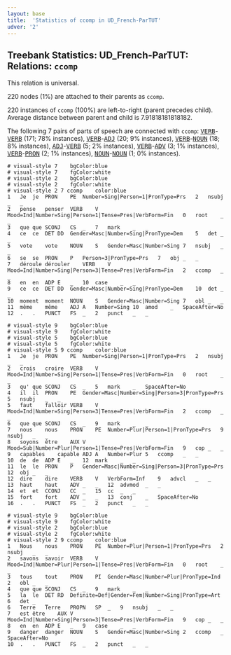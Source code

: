 ```yaml
---
layout: base
title:  'Statistics of ccomp in UD_French-ParTUT'
udver: '2'
---
```


## Treebank Statistics: UD_French-ParTUT: Relations: `ccomp`

This relation is universal.

220 nodes (1%) are attached to their parents as `ccomp`.

220 instances of `ccomp` (100%) are left-to-right (parent precedes child).
Average distance between parent and child is 7.91818181818182.

The following 7 pairs of parts of speech are connected with `ccomp`: <tt><a href="fr_partut-pos-VERB.html">VERB</a></tt>-<tt><a href="fr_partut-pos-VERB.html">VERB</a></tt> (171; 78% instances), <tt><a href="fr_partut-pos-VERB.html">VERB</a></tt>-<tt><a href="fr_partut-pos-ADJ.html">ADJ</a></tt> (20; 9% instances), <tt><a href="fr_partut-pos-VERB.html">VERB</a></tt>-<tt><a href="fr_partut-pos-NOUN.html">NOUN</a></tt> (18; 8% instances), <tt><a href="fr_partut-pos-ADJ.html">ADJ</a></tt>-<tt><a href="fr_partut-pos-VERB.html">VERB</a></tt> (5; 2% instances), <tt><a href="fr_partut-pos-VERB.html">VERB</a></tt>-<tt><a href="fr_partut-pos-ADV.html">ADV</a></tt> (3; 1% instances), <tt><a href="fr_partut-pos-VERB.html">VERB</a></tt>-<tt><a href="fr_partut-pos-PRON.html">PRON</a></tt> (2; 1% instances), <tt><a href="fr_partut-pos-NOUN.html">NOUN</a></tt>-<tt><a href="fr_partut-pos-NOUN.html">NOUN</a></tt> (1; 0% instances).


~~~ conllu
# visual-style 7	bgColor:blue
# visual-style 7	fgColor:white
# visual-style 2	bgColor:blue
# visual-style 2	fgColor:white
# visual-style 2 7 ccomp	color:blue
1	Je	je	PRON	PE	Number=Sing|Person=1|PronType=Prs	2	nsubj	_	_
2	pense	penser	VERB	V	Mood=Ind|Number=Sing|Person=1|Tense=Pres|VerbForm=Fin	0	root	_	_
3	que	que	SCONJ	CS	_	7	mark	_	_
4	ce	ce	DET	DD	Gender=Masc|Number=Sing|PronType=Dem	5	det	_	_
5	vote	vote	NOUN	S	Gender=Masc|Number=Sing	7	nsubj	_	_
6	se	se	PRON	P	Person=3|PronType=Prs	7	obj	_	_
7	déroule	dérouler	VERB	V	Mood=Ind|Number=Sing|Person=3|Tense=Pres|VerbForm=Fin	2	ccomp	_	_
8	en	en	ADP	E	_	10	case	_	_
9	ce	ce	DET	DD	Gender=Masc|Number=Sing|PronType=Dem	10	det	_	_
10	moment	moment	NOUN	S	Gender=Masc|Number=Sing	7	obl	_	_
11	même	même	ADJ	A	Number=Sing	10	amod	_	SpaceAfter=No
12	.	.	PUNCT	FS	_	2	punct	_	_

~~~


~~~ conllu
# visual-style 9	bgColor:blue
# visual-style 9	fgColor:white
# visual-style 5	bgColor:blue
# visual-style 5	fgColor:white
# visual-style 5 9 ccomp	color:blue
1	Je	je	PRON	PE	Number=Sing|Person=1|PronType=Prs	2	nsubj	_	_
2	crois	croire	VERB	V	Mood=Ind|Number=Sing|Person=1|Tense=Pres|VerbForm=Fin	0	root	_	_
3	qu'	que	SCONJ	CS	_	5	mark	_	SpaceAfter=No
4	il	il	PRON	PE	Gender=Masc|Number=Sing|Person=3|PronType=Prs	5	nsubj	_	_
5	faut	falloir	VERB	V	Mood=Ind|Number=Sing|Person=3|Tense=Pres|VerbForm=Fin	2	ccomp	_	_
6	que	que	SCONJ	CS	_	9	mark	_	_
7	nous	nous	PRON	PE	Number=Plur|Person=1|PronType=Prs	9	nsubj	_	_
8	soyons	être	AUX	V	Mood=Sub|Number=Plur|Person=1|Tense=Pres|VerbForm=Fin	9	cop	_	_
9	capables	capable	ADJ	A	Number=Plur	5	ccomp	_	_
10	de	de	ADP	E	_	12	mark	_	_
11	le	le	PRON	P	Gender=Masc|Number=Sing|Person=3|PronType=Prs	12	obj	_	_
12	dire	dire	VERB	V	VerbForm=Inf	9	advcl	_	_
13	haut	haut	ADV	_	_	12	advmod	_	_
14	et	et	CCONJ	CC	_	15	cc	_	_
15	fort	fort	ADV	_	_	13	conj	_	SpaceAfter=No
16	.	.	PUNCT	FS	_	2	punct	_	_

~~~


~~~ conllu
# visual-style 9	bgColor:blue
# visual-style 9	fgColor:white
# visual-style 2	bgColor:blue
# visual-style 2	fgColor:white
# visual-style 2 9 ccomp	color:blue
1	Nous	nous	PRON	PE	Number=Plur|Person=1|PronType=Prs	2	nsubj	_	_
2	savons	savoir	VERB	V	Mood=Ind|Number=Plur|Person=1|Tense=Pres|VerbForm=Fin	0	root	_	_
3	tous	tout	PRON	PI	Gender=Masc|Number=Plur|PronType=Ind	2	obl	_	_
4	que	que	SCONJ	CS	_	9	mark	_	_
5	la	le	DET	RD	Definite=Def|Gender=Fem|Number=Sing|PronType=Art	6	det	_	_
6	Terre	Terre	PROPN	SP	_	9	nsubj	_	_
7	est	être	AUX	V	Mood=Ind|Number=Sing|Person=3|Tense=Pres|VerbForm=Fin	9	cop	_	_
8	en	en	ADP	E	_	9	case	_	_
9	danger	danger	NOUN	S	Gender=Masc|Number=Sing	2	ccomp	_	SpaceAfter=No
10	.	.	PUNCT	FS	_	2	punct	_	_

~~~


